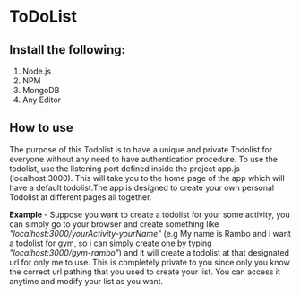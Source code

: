 # ToDoList

## Install the following:

1. Node.js
2. NPM
3. MongoDB
4. Any Editor

## How to use

The purpose of this Todolist is to have a unique and private Todolist for everyone without any need to have authentication procedure.
To use the todolist, use the listening port defined inside the project app.js (localhost:3000). This will take you to the home page of the app which will have a default todolist.The app is designed to create your own personal Todolist at different pages all together.


<b> Example </b>- Suppose you want to create a todolist for your some activity, you can simply go to your browser and create something like <em>"localhost:3000/yourActivity-yourName"</em> (e.g My name is Rambo and i want a todolist for gym, so i can simply create one by typing <em>"localhost:3000/gym-rambo"</em>) and it will create a todolist at that designated url for only me to use.
This is completely private to you since only you know the correct url pathing that you used to create your list. You can access it anytime and modify your list as you want.
